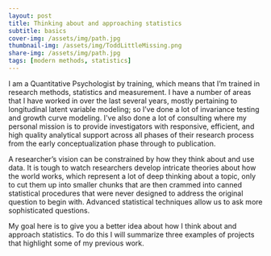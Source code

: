 ```yaml
---
layout: post
title: Thinking about and approaching statistics
subtitle: basics
cover-img: /assets/img/path.jpg
thumbnail-img: /assets/img/ToddLittleMissing.png
share-img: /assets/img/path.jpg  
tags: [modern methods, statistics]
---
```



I am a Quantitative Psychologist by training, which means that I’m trained in research methods, statistics and measurement. I have a number of areas that I have worked in over the last several years, mostly pertaining to longitudinal latent variable modeling; so I’ve done a lot of invariance testing and growth curve modeling. I've also done a lot of consulting where my personal mission is to provide investigators with responsive, efficient, and high quality analytical support across all phases of their research process from the early conceptualization phase through to publication. 

A researcher’s vision can be constrained by how they think about and use data. It is tough to watch researchers develop intricate theories about how the world works, which represent a lot of deep thinking about a topic, only to cut them up into smaller chunks that are then crammed into canned statistical procedures that were never designed to address the original question to begin with. Advanced statistical techniques allow us to ask more sophisticated questions.

My goal here is to give you a better idea about how I think about and approach statistics. To do this I will summarize three examples of projects that highlight some of my previous work. 
